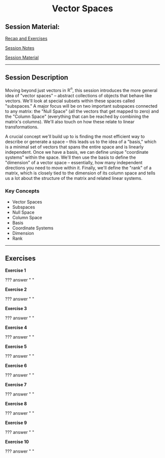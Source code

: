 <h1 align="center">Vector Spaces</h1>

## Session Material:

[Recap and Exercises]()

[Session Notes]()

[Session Material](https://viaucdk-my.sharepoint.com/:f:/g/personal/rib_viauc_dk/EgXzFwcFf_tBh8mwVvN0UycBh_gTnjRq8A5x15bFaLKCTg?e=eGwSEq)

---

## Session Description
Moving beyond just vectors in $\mathbb{R}^n$, this session introduces the more general idea of "vector spaces" – abstract collections of objects that behave like vectors. We'll look at special subsets within these spaces called "subspaces." A major focus will be on two important subspaces connected to any matrix: the "Null Space" (all the vectors that get mapped to zero) and the "Column Space" (everything that can be reached by combining the matrix's columns). We'll also touch on how these relate to linear transformations.

A crucial concept we'll build up to is finding the most efficient way to describe or generate a space – this leads us to the idea of a "basis," which is a minimal set of vectors that spans the entire space and is linearly independent. Once we have a basis, we can define unique "coordinate systems" within the space. We'll then use the basis to define the "dimension" of a vector space – essentially, how many independent directions you need to move within it. Finally, we'll define the "rank" of a matrix, which is closely tied to the dimension of its column space and tells us a lot about the structure of the matrix and related linear systems.

### Key Concepts

* Vector Spaces
* Subspaces
* Null Space
* Column Space
* Basis
* Coordinate Systems
* Dimension
* Rank

---

## Exercises

**Exercise 1**

??? answer "&nbsp;"

**Exercise 2**

??? answer "&nbsp;"

**Exercise 3**

??? answer "&nbsp;"

**Exercise 4**

??? answer "&nbsp;"

**Exercise 5**

??? answer "&nbsp;"

**Exercise 6**

??? answer "&nbsp;"

**Exercise 7**

??? answer "&nbsp;"

**Exercise 8**

??? answer "&nbsp;"

**Exercise 9**

??? answer "&nbsp;"

**Exercise 10**

??? answer "&nbsp;"